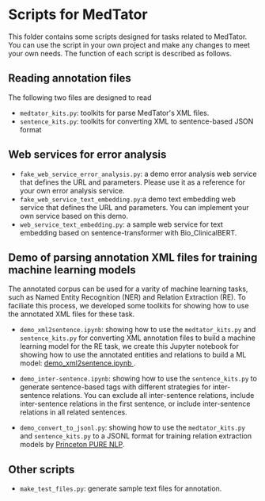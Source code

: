 # Scripts for MedTator

This folder contains some scripts designed for tasks related to MedTator. 
You can use the script in your own project and make any changes to meet your own needs.
The function of each script is described as follows.

## Reading annotation files

The following two files are designed to read 

- `medtator_kits.py`: toolkits for parse MedTator's XML files.
- `sentence_kits.py`: toolkits for converting XML to sentence-based JSON format

## Web services for error analysis

- `fake_web_service_error_analysis.py`: a demo error analysis web service that defines the URL and parameters. Please use it as a reference for your own error analysis service.
- `fake_web_service_text_embedding.py`:a demo text embedding web service that defines the URL and parameters. You can implement your own service based on this demo. 
- `web_service_text_embedding.py`: a sample web service for text embedding based on sentence-transformer with Bio_ClinicalBERT.

## Demo of parsing annotation XML files for training machine learning models

The annotated corpus can be used for a varity of machine learning tasks, such as Named Entity Recognition (NER) and Relation Extraction (RE).
To faciliate this process, we developed some toolkits for showing how to use the annotated XML files for these task.

- `demo_xml2sentence.ipynb`: showing how to use the `medtator_kits.py` and `sentence_kits.py` for converting XML annotation files to build a machine learning model for the RE task, we create this Jupyter notebook for showing how to use the annotated entities and relations to build a ML model: [demo_xml2sentence.ipynb
](https://github.com/OHNLP/MedTator/blob/main/scripts/demo_xml2sentence.ipynb).


- `demo_inter-sentence.ipynb`: showing how to use the `sentence_kits.py` to generate sentence-based tags with different strategies for inter-sentence relations. You can exclude all inter-sentence relations, include inter-sentence relations in the first sentence, or include inter-sentence relations in all related sentences. 

- `demo_convert_to_jsonl.py`: showing how to use the `medtator_kits.py` and `sentence_kits.py` to a JSONL format for training relation extraction models by [Princeton PURE NLP](https://github.com/princeton-nlp/PURE).


## Other scripts

- `make_test_files.py`: generate sample text files for annotation.